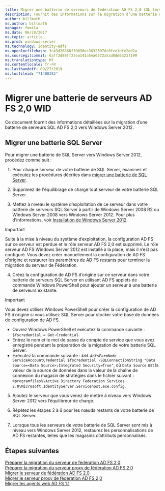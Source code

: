 ```yaml
---
title: Migrer une batterie de serveurs de fédération AD FS 2,0 SQL Server
description: Fournit des informations sur la migration d’une batterie de serveurs SQL Server AD FS 2,0 vers Windows Server 2012
author: billmath
ms.author: billmath
manager: femila
ms.date: 06/28/2017
ms.topic: article
ms.prod: windows-server
ms.technology: identity-adfs
ms.openlocfilehash: 3c43d26868f39896ec8632397dc0fce1dfe2dd2a
ms.sourcegitcommit: 6aff3d88ff22ea141a6ea6572a5ad8dd6321f199
ms.translationtype: MT
ms.contentlocale: fr-FR
ms.lasthandoff: 09/27/2019
ms.locfileid: "71408282"
---
```

# <a name="migrate-an-ad-fs-20-wid-farm"></a>Migrer une batterie de serveurs AD FS 2,0 WID  
Ce document fournit des informations détaillées sur la migration d’une batterie de serveurs SQL AD FS 2,0 vers Windows Server 2012.


## <a name="migrate-a-sql-server-farm"></a>Migrer une batterie SQL Server  
 Pour migrer une batterie de SQL Server vers Windows Server 2012, procédez comme suit :  
  
1.  Pour chaque serveur de votre batterie de SQL Server, examinez et exécutez les procédures décrites dans [migrer une batterie de SQL Server](prepare-to-migrate-a-sql-server-farm.md).  
  
2.  Supprimez de l'équilibrage de charge tout serveur de votre batterie SQL Server.  
  
3.  Mettez à niveau le système d’exploitation de ce serveur dans votre batterie de serveurs SQL Server à partir de Windows Server 2008 R2 ou Windows Server 2008 vers Windows Server 2012. Pour plus d’informations, voir [Installation de Windows Server 2012](https://technet.microsoft.com/library/jj134246.aspx).  
  
> [!IMPORTANT]
>  Suite à la mise à niveau du système d’exploitation, la configuration AD FS sur ce serveur est perdue et le rôle serveur AD FS 2,0 est supprimé. Le rôle serveur AD FS Windows Server 2012 est installé à la place, mais il n’est pas configuré. Vous devez créer manuellement la configuration de AD FS d’origine et restaurer les paramètres de AD FS restants pour terminer la migration du serveur de Fédération.  
  
4. Créez la configuration de AD FS d’origine sur ce serveur dans votre batterie de serveurs SQL Server en utilisant AD FS applets de commande Windows PowerShell pour ajouter un serveur à une batterie de serveurs existante.  
  
> [!IMPORTANT]
>  Vous devez utiliser Windows PowerShell pour créer la configuration de AD FS d’origine si vous utilisez SQL Server pour stocker votre base de données de configuration de AD FS.  

  - Ouvrez Windows PowerShell et exécutez la commande suivante : `$fscredential = Get-Credential`.  
  - Entrez le nom et le mot de passe du compte de service que vous avez enregistré pendant la préparation de la migration de votre batterie SQL Server.  
  - Exécutez la commande suivante : `Add-AdfsFarmNode -ServiceAccountCredential $fscredential -SQLConnectionString "Data Source=<Data Source>;Integrated Security=True"`, où `Data Source` est la valeur de la source de données dans la valeur de la chaîne de connexion du magasin de stratégies dans le fichier suivant : `%programfiles%\Active Directory Federation Services 2.0\Microsoft.IdentityServer.Servicehost.exe.config`.  
  
5. Ajoutez le serveur que vous venez de mettre à niveau vers Windows Server 2012 vers l’équilibreur de charge.  
  
6. Répétez les étapes 2 à 6 pour les nœuds restants de votre batterie de SQL Server.  
  
7. Lorsque tous les serveurs de votre batterie de SQL Server sont mis à niveau vers Windows Server 2012, restaurez les personnalisations de AD FS restantes, telles que les magasins d’attributs personnalisés.  

## <a name="next-steps"></a>Étapes suivantes
 [Préparer la migration du serveur de fédération AD FS 2,0](prepare-to-migrate-ad-fs-fed-server.md)   
 [Préparer la migration du serveur proxy de fédération AD FS 2,0](prepare-to-migrate-ad-fs-fed-proxy.md)   
 [Migrer le serveur de fédération AD FS 2,0](migrate-the-ad-fs-fed-server.md)   
 [Migrer le serveur proxy de fédération AD FS 2,0](migrate-the-ad-fs-2-fed-server-proxy.md)   
 [Migrer les agents web AD FS 1.1](migrate-the-ad-fs-web-agent.md)



